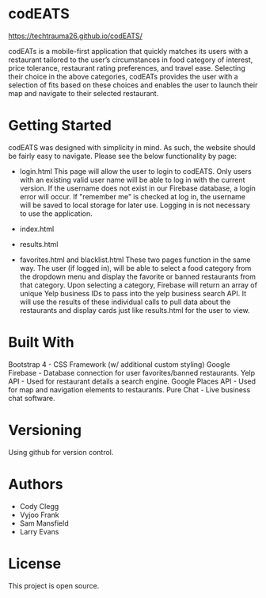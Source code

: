 # codEATS
https://techtrauma26.github.io/codEATS/

codEATs is a mobile-first application that quickly matches its users with a restaurant tailored to the user’s circumstances in food category of interest, price tolerance, restaurant rating preferences, and travel ease. Selecting their choice in the above categories, codEATs provides the user with a selection of fits based on these choices and enables the user to launch their map and navigate to their selected restaurant.

# Getting Started
codEATS was designed with simplicity in mind. As such, the website should be fairly easy to navigate. Please see the below functionality by page:

- login.html
This page will allow the user to login to codEATS. Only users with an existing valid user name will be able to log in with the current version. If the username does not exist in our Firebase database, a login error will occur. If "remember me" is checked at log in, the username will be saved to local storage for later use. Logging in is not necessary to use the application. 

- index.html

- results.html


- favorites.html and blacklist.html
These two pages function in the same way. The user (if logged in), will be able to select a food category from the dropdown menu and display the favorite or banned restaurants from that category. Upon selecting a category, Firebase will return an array of unique Yelp business IDs to pass into the yelp business search API. It will use the results of these individual calls to pull data about the restaurants and display cards just like results.html for the user to view.

# Built With
Bootstrap 4 - CSS Framework (w/ additional custom styling)
Google Firebase - Database connection for user favorites/banned restaurants.
Yelp API - Used for restaurant details a search engine.
Google Places API - Used for map and navigation elements to restaurants.
Pure Chat - Live business chat software.

# Versioning
Using github for version control.

# Authors
- Cody Clegg
- Vyjoo Frank
- Sam Mansfield
- Larry Evans

# License
This project is open source.

